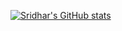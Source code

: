 [![Sridhar's GitHub stats](https://github-readme-stats.vercel.app/api?username=SridharSahu-1)](https://github.com/SridharSahu-1/github-readme-stats)
